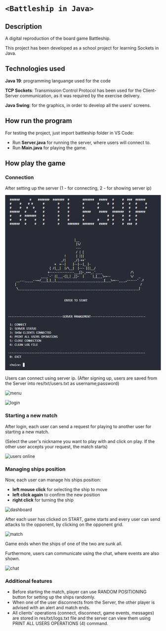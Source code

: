 # `<Battleship in Java>`

## Description

A digital reproduction of the board game Battleship.

This project has been developed as a school project for learning Sockets in Java.

## Technologies used

**Java 19**: programming languange used for the code

**TCP Sockets**: Transmission Control Protocol has been used for the Client-Server communication, as it was required by the exercise delivery.

**Java Swing**: for the graphics, in order to develop all the users' screens.

## How run the program

For testing the project, just import battleship folder in VS Code:

- Run **Server.java** for running the server, where users will connect to.
- Run **Main.java** for playing the game.

## How play the game

### Connection

After setting up the server (1 - for connecting, 2 - for showing server ip)

![server](img/server.jpg)

Users can connect using server ip. (After signing up, users are saved from the Server into res/txt/users.txt as username;password)

![menu](menu.jpg)

![login](login.jpg)

### Starting a new match

After login, each user can send a request for playing to another user for starting a new match.

(Select the user's nickname you want to play with and click on play. If the other user accepts your request, the match starts)

![users online](users.jpg)

### Managing ships position

Now, each user can manage his ships position:

- **left mouse click** for selecting the ship to move
- **left click again** to confirm the new position
- **right click** for turning the ship

![dashboard](dashboard.jpg)

After each user has clicked on START, game starts and every user can send attacks to the opponent, by clicking on the opponent grid.

![match](match.jpg)

Game ends when the ships of one of the two are sunk all.

Furthermore, users can communicate using the chat, where events are also shown.

![chat](chat.jpg)

### Additional features

- Before starting the match, player can use RANDOM POSITIONING button for setting up the ships randomly.
- When one of the user disconnects from the Server, the other player is advised with an alert and match ends.
- All clients' operations (connect, disconnect, game events, messages) are stored in res/txt/logs.txt file and the server can view them using PRINT ALL USERS OPERATIONS (4) command.
